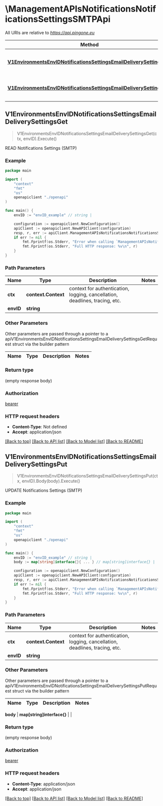 # \ManagementAPIsNotificationsNotificationsSettingsSMTPApi

All URIs are relative to *https://api.pingone.eu*

Method | HTTP request | Description
------------- | ------------- | -------------
[**V1EnvironmentsEnvIDNotificationsSettingsEmailDeliverySettingsGet**](ManagementAPIsNotificationsNotificationsSettingsSMTPApi.md#V1EnvironmentsEnvIDNotificationsSettingsEmailDeliverySettingsGet) | **Get** /v1/environments/{envID}/notificationsSettings/emailDeliverySettings | READ Notifications Settings (SMTP)
[**V1EnvironmentsEnvIDNotificationsSettingsEmailDeliverySettingsPut**](ManagementAPIsNotificationsNotificationsSettingsSMTPApi.md#V1EnvironmentsEnvIDNotificationsSettingsEmailDeliverySettingsPut) | **Put** /v1/environments/{envID}/notificationsSettings/emailDeliverySettings | UPDATE Notifications Settings (SMTP)



## V1EnvironmentsEnvIDNotificationsSettingsEmailDeliverySettingsGet

> V1EnvironmentsEnvIDNotificationsSettingsEmailDeliverySettingsGet(ctx, envID).Execute()

READ Notifications Settings (SMTP)



### Example

```go
package main

import (
    "context"
    "fmt"
    "os"
    openapiclient "./openapi"
)

func main() {
    envID := "envID_example" // string | 

    configuration := openapiclient.NewConfiguration()
    apiClient := openapiclient.NewAPIClient(configuration)
    resp, r, err := apiClient.ManagementAPIsNotificationsNotificationsSettingsSMTPApi.V1EnvironmentsEnvIDNotificationsSettingsEmailDeliverySettingsGet(context.Background(), envID).Execute()
    if err != nil {
        fmt.Fprintf(os.Stderr, "Error when calling `ManagementAPIsNotificationsNotificationsSettingsSMTPApi.V1EnvironmentsEnvIDNotificationsSettingsEmailDeliverySettingsGet``: %v\n", err)
        fmt.Fprintf(os.Stderr, "Full HTTP response: %v\n", r)
    }
}
```

### Path Parameters


Name | Type | Description  | Notes
------------- | ------------- | ------------- | -------------
**ctx** | **context.Context** | context for authentication, logging, cancellation, deadlines, tracing, etc.
**envID** | **string** |  | 

### Other Parameters

Other parameters are passed through a pointer to a apiV1EnvironmentsEnvIDNotificationsSettingsEmailDeliverySettingsGetRequest struct via the builder pattern


Name | Type | Description  | Notes
------------- | ------------- | ------------- | -------------


### Return type

 (empty response body)

### Authorization

[bearer](../README.md#bearer)

### HTTP request headers

- **Content-Type**: Not defined
- **Accept**: application/json

[[Back to top]](#) [[Back to API list]](../README.md#documentation-for-api-endpoints)
[[Back to Model list]](../README.md#documentation-for-models)
[[Back to README]](../README.md)


## V1EnvironmentsEnvIDNotificationsSettingsEmailDeliverySettingsPut

> V1EnvironmentsEnvIDNotificationsSettingsEmailDeliverySettingsPut(ctx, envID).Body(body).Execute()

UPDATE Notifications Settings (SMTP)



### Example

```go
package main

import (
    "context"
    "fmt"
    "os"
    openapiclient "./openapi"
)

func main() {
    envID := "envID_example" // string | 
    body := map[string]interface{}{ ... } // map[string]interface{} |  (optional)

    configuration := openapiclient.NewConfiguration()
    apiClient := openapiclient.NewAPIClient(configuration)
    resp, r, err := apiClient.ManagementAPIsNotificationsNotificationsSettingsSMTPApi.V1EnvironmentsEnvIDNotificationsSettingsEmailDeliverySettingsPut(context.Background(), envID).Body(body).Execute()
    if err != nil {
        fmt.Fprintf(os.Stderr, "Error when calling `ManagementAPIsNotificationsNotificationsSettingsSMTPApi.V1EnvironmentsEnvIDNotificationsSettingsEmailDeliverySettingsPut``: %v\n", err)
        fmt.Fprintf(os.Stderr, "Full HTTP response: %v\n", r)
    }
}
```

### Path Parameters


Name | Type | Description  | Notes
------------- | ------------- | ------------- | -------------
**ctx** | **context.Context** | context for authentication, logging, cancellation, deadlines, tracing, etc.
**envID** | **string** |  | 

### Other Parameters

Other parameters are passed through a pointer to a apiV1EnvironmentsEnvIDNotificationsSettingsEmailDeliverySettingsPutRequest struct via the builder pattern


Name | Type | Description  | Notes
------------- | ------------- | ------------- | -------------

 **body** | **map[string]interface{}** |  | 

### Return type

 (empty response body)

### Authorization

[bearer](../README.md#bearer)

### HTTP request headers

- **Content-Type**: application/json
- **Accept**: application/json

[[Back to top]](#) [[Back to API list]](../README.md#documentation-for-api-endpoints)
[[Back to Model list]](../README.md#documentation-for-models)
[[Back to README]](../README.md)

